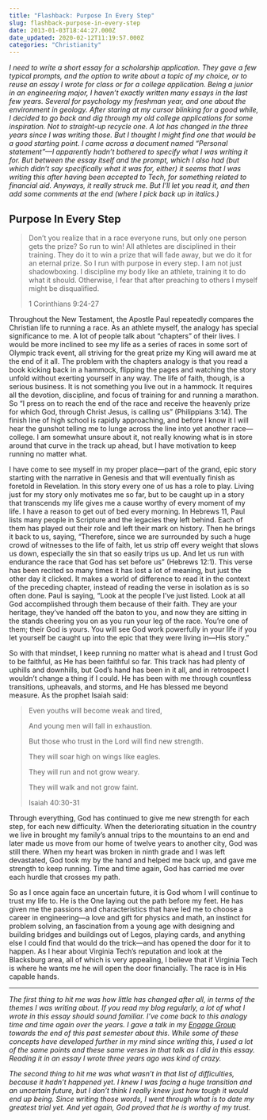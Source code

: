 ```yaml
---
title: "Flashback: Purpose In Every Step"
slug: flashback-purpose-in-every-step
date: 2013-01-03T18:44:27.000Z
date_updated: 2020-02-12T11:19:57.000Z
categories: "Christianity"
---
```


*I need to write a short essay for a scholarship application. They gave a few typical prompts, and the option to write about a topic of my choice, or to reuse an essay I wrote for class or for a college application. Being a junior in an engineering major, I haven’t exactly written many essays in the last few years. Several for psychology my freshman year, and one about the environment in geology. After staring at my cursor blinking for a good while, I decided to go back and dig through my old college applications for some inspiration. Not to straight-up recycle one. A lot has changed in the three years since I was writing those. But I thought I might find one that would be a good starting point. I came across a document named “Personal statement”—I apparently hadn’t bothered to specify what I was writing it for. But between the essay itself and the prompt, which I also had (but which didn’t say specifically what it was for, either) it seems that I was writing this after having been accepted to Tech, for something related to financial aid. Anyways, it really struck me. But I’ll let you read it, and then add some comments at the end (where I pick back up in italics.)*

## Purpose In Every Step

> Don’t you realize that in a race everyone runs, but only one person gets the prize? So run to win! All athletes are disciplined in their training. They do it to win a prize that will fade away, but we do it for an eternal prize. So I run with purpose in every step. I am not just shadowboxing. I discipline my body like an athlete, training it to do what it should. Otherwise, I fear that after preaching to others I myself might be disqualified.
> 
> 1 Corinthians 9:24-27

Throughout the New Testament, the Apostle Paul repeatedly compares the Christian life to running a race. As an athlete myself, the analogy has special significance to me. A lot of people talk about “chapters” of their lives. I would be more inclined to see my life as a series of races in some sort of Olympic track event, all striving for the great prize my King will award me at the end of it all. The problem with the chapters analogy is that you read a book kicking back in a hammock, flipping the pages and watching the story unfold without exerting yourself in any way. The life of faith, though, is a serious business. It is not something you live out in a hammock. It requires all the devotion, discipline, and focus of training for and running a marathon. So “I press on to reach the end of the race and receive the heavenly prize for which God, through Christ Jesus, is calling us” (Philippians 3:14). The finish line of high school is rapidly approaching, and before I know it I will hear the gunshot telling me to lunge across the line into yet another race—college. I am somewhat unsure about it, not really knowing what is in store around that curve in the track up ahead, but I have motivation to keep running no matter what.

I have come to see myself in my proper place—part of the grand, epic story starting with the narrative in Genesis and that will eventually finish as foretold in Revelation. In this story every one of us has a role to play. Living just for my story only motivates me so far, but to be caught up in a story that transcends my life gives me a cause worthy of every moment of my life. I have a reason to get out of bed every morning. In Hebrews 11, Paul lists many people in Scripture and the legacies they left behind. Each of them has played out their role and left their mark on history. Then he brings it back to us, saying, “Therefore, since we are surrounded by such a huge crowd of witnesses to the life of faith, let us strip off every weight that slows us down, especially the sin that so easily trips us up. And let us run with endurance the race that God has set before us” (Hebrews 12:1). This verse has been recited so many times it has lost a lot of meaning, but just the other day it clicked. It makes a world of difference to read it in the context of the preceding chapter, instead of reading the verse in isolation as is so often done. Paul is saying, “Look at the people I’ve just listed. Look at all God accomplished through them because of their faith. They are your heritage, they’ve handed off the baton to you, and now they are sitting in the stands cheering you on as you run your leg of the race. You’re one of them; their God is yours. You will see God work powerfully in your life if you let yourself be caught up into the epic that they were living in—His story.”

So with that mindset, I keep running no matter what is ahead and I trust God to be faithful, as He has been faithful so far. This track has had plenty of uphills and downhills, but God’s hand has been in it all, and in retrospect I wouldn’t change a thing if I could. He has been with me through countless transitions, upheavals, and storms, and He has blessed me beyond measure. As the prophet Isaiah said:

> Even youths will become weak and tired,
> 
> And young men will fall in exhaustion.
> 
> But those who trust in the Lord will find new strength.
> 
> They will soar high on wings like eagles.
> 
> They will run and not grow weary.
> 
> They will walk and not grow faint.
> 
> Isaiah 40:30-31

Through everything, God has continued to give me new strength for each step, for each new difficulty. When the deteriorating situation in the country we live in brought my family’s annual trips to the mountains to an end and later made us move from our home of twelve years to another city, God was still there. When my heart was broken in ninth grade and I was left devastated, God took my by the hand and helped me back up, and gave me strength to keep running. Time and time again, God has carried me over each hurdle that crosses my path.

So as I once again face an uncertain future, it is God whom I will continue to trust my life to. He is the One laying out the path before my feet. He has given me the passions and characteristics that have led me to choose a career in engineering—a love and gift for physics and math, an instinct for problem solving, an fascination from a young age with designing and building bridges and buildings out of Legos, playing cards, and anything else I could find that would do the trick—and has opened the door for it to happen. As I hear about Virginia Tech’s reputation and look at the Blacksburg area, all of which is very appealing, I believe that if Virginia Tech is where he wants me he will open the door financially. The race is in His capable hands.

---

*The first thing to hit me was how little has changed after all, in terms of the themes I was writing about. If you read my blog regularly, a lot of what I wrote in this essay should sound familiar. I’ve come back to this analogy time and time again over the years. I gave a talk in my [Engage Group](http://nlcf.net/get-involved/engage-groups/) towards the end of this past semester about this. While some of these concepts have developed further in my mind since writing this, I used a lot of the same points and these same verses in that talk as I did in this essay. Reading it in an essay I wrote three years ago was kind of crazy.*

*The second thing to hit me was what wasn’t in that list of difficulties, because it hadn’t happened yet. I knew I was facing a huge transition and an uncertain future, but I don’t think I really knew just how tough it would end up being. Since writing those words, I went through what is to date my greatest trial yet. And yet again, God proved that he is worthy of my trust.*
